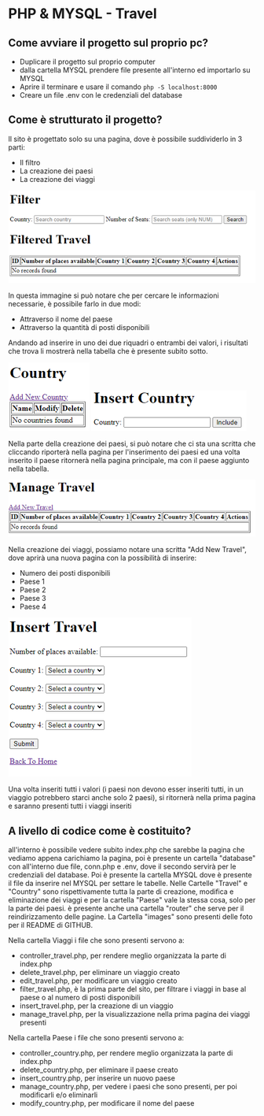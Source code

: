 # PHP & MYSQL - Travel

## Come avviare il progetto sul proprio pc?

- Duplicare il progetto sul proprio computer
- dalla cartella MYSQL prendere file presente all'interno ed importarlo su MYSQL
- Aprire il terminare e usare il comando `php -S localhost:8000`
- Creare un file .env con le credenziali del database

## Come è strutturato il progetto?

Il sito è progettato solo su una pagina, dove è possibile suddividerlo in 3 parti:

- Il filtro
- La creazione dei paesi
- La creazione dei viaggi

![Filtro](https://github.com/GiulioBorzetta/php-mysql_travel/blob/main/images/filter.png)

In questa immagine si può notare che per cercare le informazioni necessarie, è possibile farlo in due modi:

- Attraverso il nome del paese
- Attraverso la quantità di posti disponibili

Andando ad inserire in uno dei due riquadri o entrambi dei valori, i risultati che trova li mostrerà nella tabella che è presente subito sotto.

![Creazione dei paesi](https://github.com/GiulioBorzetta/php-mysql_travel/blob/main/images/country.png)
![Creazione dei paesi](https://github.com/GiulioBorzetta/php-mysql_travel/blob/main/images/insert_country.png)

Nella parte della creazione dei paesi, si può notare che ci sta una scritta che cliccando riporterà nella pagina per l'inserimento dei paesi ed una volta inserito il paese ritornerà nella pagina principale, ma con il paese aggiunto nella tabella.

![Creazione dei viaggi](https://github.com/GiulioBorzetta/php-mysql_travel/blob/main/images/travel.png)

Nella creazione dei viaggi, possiamo notare una scritta "Add New Travel", dove aprirà una nuova pagina con la possibilità di inserire:

- Numero dei posti disponibili
- Paese 1
- Paese 2
- Paese 3
- Paese 4

![Inserimento dati Viaggi](https://github.com/GiulioBorzetta/php-mysql_travel/blob/main/images/insert_travel.png)

Una volta inseriti tutti i valori (i paesi non devono esser inseriti tutti, in un viaggio potrebbero starci anche solo 2 paesi), si ritornerà nella prima pagina e saranno presenti tutti i viaggi inseriti

## A livello di codice come è costituito?

all'interno è possibile vedere subito index.php che sarebbe la pagina che vediamo appena carichiamo la pagina, poi è presente un cartella "database" con all'interno due file, conn.php e .env, dove il secondo servirà per le credenziali del database. Poi è presente la cartella MYSQL dove è presente il file da inserire nel MYSQL per settare le tabelle. Nelle Cartelle "Travel" e "Country" sono rispettivamente tutta la parte di creazione, modifica e eliminazione dei viaggi e per la cartella "Paese" vale la stessa cosa, solo per la parte dei paesi. è presente anche una cartella "router" che serve per il reindirizzamento delle pagine. La Cartella "images" sono presenti delle foto per il README di GITHUB.

Nella cartella Viaggi i file che sono presenti servono a:

- controller_travel.php, per rendere meglio organizzata la parte di index.php
- delete_travel.php, per eliminare un viaggio creato
- edit_travel.php, per modificare un viaggio creato
- filter_travel.php, è la prima parte del sito, per filtrare i viaggi in base al paese o al numero di posti disponibili
- insert_travel.php, per la creazione di un viaggio
- manage_travel.php, per la visualizzazione nella prima pagina dei viaggi presenti

Nella cartella Paese i file che sono presenti servono a:

- controller_country.php, per rendere meglio organizzata la parte di index.php
- delete_country.php, per eliminare il paese creato
- insert_country.php, per inserire un nuovo paese
- manage_country.php, per vedere i paesi che sono presenti, per poi modificarli e/o eliminarli
- modify_country.php, per modificare il nome del paese
